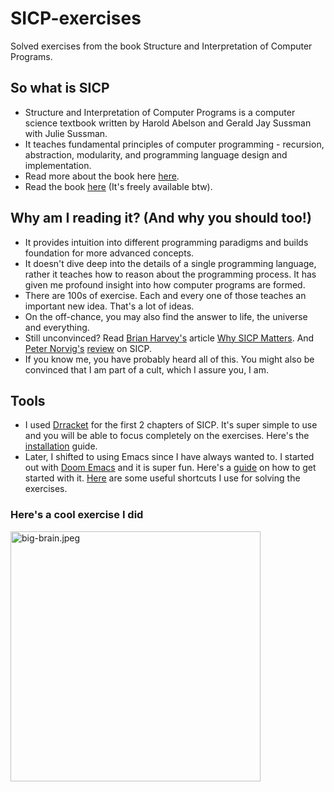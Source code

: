 # SICP-exercises
Solved exercises from the book Structure and Interpretation of Computer Programs.

## So what is SICP
- Structure and Interpretation of Computer Programs is a computer science textbook written by Harold Abelson and Gerald Jay Sussman with Julie Sussman.
- It teaches fundamental principles of computer programming - recursion, abstraction, modularity, and programming language design and implementation.
- Read more about the book here [here](https://en.wikipedia.org/wiki/Structure_and_Interpretation_of_Computer_Programs).
- Read the book [here](https://mitpress.mit.edu/sites/default/files/sicp/full-text/book/book.html) (It's freely available btw).

## Why am I reading it? (And why you should too!)
- It provides intuition into different programming paradigms and builds foundation for more advanced concepts. 
- It doesn't dive deep into the details of a single programming language, rather it teaches how to reason about the programming process. It has given me profound insight into how computer programs are formed.
- There are 100s of exercise. Each and every one of those teaches an important new idea. That's a lot of ideas.
- On the off-chance, you may also find the answer to life, the universe and everything. 
- Still unconvinced? Read [Brian Harvey's](https://en.wikipedia.org/wiki/Brian_Harvey_(lecturer)) article [Why SICP Matters](https://people.eecs.berkeley.edu/~bh/sicp.html). And [Peter Norvig's](https://en.wikipedia.org/wiki/Peter_Norvig) [review](https://www.amazon.com/review/R403HR4VL71K8) on SICP.
- If you know me, you have probably heard all of this. You might also be convinced that I am part of a cult, which I assure you, I am.

## Tools
- I used [Drracket](https://docs.racket-lang.org/drracket/) for the first 2 chapters of SICP. It's super simple to use and you will be able to focus completely on the exercises. Here's the [installation](https://download.racket-lang.org/) guide.
- Later, I shifted to using Emacs since I have always wanted to. I started out with [Doom Emacs](https://github.com/hlissner/doom-emacs) and it is super fun. Here's a [guide](https://www.youtube.com/watch?v=dr_iBj91eeI&t=613s) on how to get started with it. [Here](https://github.com/squarebat/SICP-exercises/blob/main/in_case_i_forget_how_to_use_emacs.md) are some useful shortcuts I use for solving the exercises.

### Here's a cool exercise I did
<img alt="big-brain.jpeg" src="https://user-images.githubusercontent.com/59063821/136972689-6846dfd8-c977-42d8-8b00-629e22fc8510.png" width=400 />
